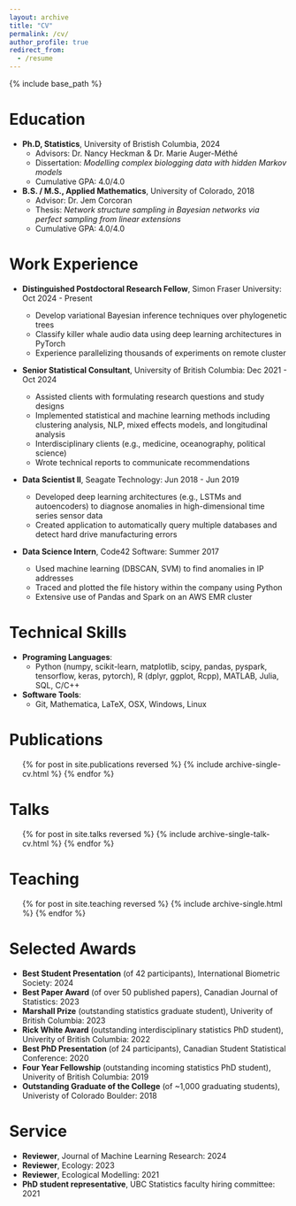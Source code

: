 ```yaml
---
layout: archive
title: "CV"
permalink: /cv/
author_profile: true
redirect_from:
  - /resume
---
```


{% include base_path %}

Education
======
* **Ph.D, Statistics**, University of Bristish Columbia, 2024
  * Advisors: Dr. Nancy Heckman & Dr. Marie Auger-Méthé
  * Dissertation: *Modelling complex biologging data with hidden Markov models*
  * Cumulative GPA: 4.0/4.0
* **B.S. / M.S., Applied Mathematics**, University of Colorado, 2018
  * Advisor: Dr. Jem Corcoran
  * Thesis: *Network structure sampling in Bayesian networks via perfect sampling from linear extensions*
  * Cumulative GPA: 4.0/4.0 

Work Experience
======
* **Distinguished Postdoctoral Research Fellow**, Simon Fraser University: Oct 2024 - Present
  * Develop variational Bayesian inference techniques over phylogenetic trees
  * Classify killer whale audio data using deep learning architectures in PyTorch
  * Experience parallelizing thousands of experiments on remote cluster 

* **Senior Statistical Consultant**, University of British Columbia: Dec 2021 - Oct 2024
  * Assisted clients with formulating research questions and study designs
  * Implemented statistical and machine learning methods including clustering analysis, NLP, mixed effects models, and longitudinal analysis
  * Interdisciplinary clients (e.g., medicine, oceanography, political science)
  * Wrote technical reports to communicate recommendations

* **Data Scientist II**, Seagate Technology: Jun 2018 - Jun 2019
  * Developed deep learning architectures (e.g., LSTMs and autoencoders) to diagnose anomalies in high-dimensional time series sensor data
  * Created application to automatically query multiple databases and detect hard drive manufacturing errors
 
* **Data Science Intern**, Code42 Software: Summer 2017
  * Used machine learning (DBSCAN, SVM) to find anomalies in IP addresses
  * Traced and plotted the file history within the company using Python
  * Extensive use of Pandas and Spark on an AWS EMR cluster
  
Technical Skills
======
* **Programing Languages**:
  * Python (numpy, scikit-learn, matplotlib, scipy, pandas, pyspark, tensorflow, keras, pytorch), R (dplyr, ggplot, Rcpp), MATLAB, Julia, SQL, C/C++
* **Software Tools**: 
  * Git, Mathematica, LaTeX, OSX, Windows, Linux

Publications
======
  <ul>{% for post in site.publications reversed %}
    {% include archive-single-cv.html %}
  {% endfor %}</ul>
  
Talks
======
  <ul>{% for post in site.talks reversed %}
    {% include archive-single-talk-cv.html  %}
  {% endfor %}</ul>

Teaching
======
  <ul>{% for post in site.teaching reversed %}
    {% include archive-single.html %}
  {% endfor %}</ul>

Selected Awards
======
* **Best Student Presentation** (of 42 participants), International Biometric Society: 2024
* **Best Paper Award** (of over 50 published papers), Canadian Journal of Statistics: 2023
* **Marshall Prize** (outstanding statistics graduate student), Univerity of British Columbia: 2023
* **Rick White Award** (outstanding interdisciplinary statistics PhD student), Univerity of British Columbia: 2022
* **Best PhD Presentation** (of 24 participants), Canadian Student Statistical Conference: 2020
* **Four Year Fellowship** (outstanding incoming statistics PhD student), Univerity of British Columbia: 2019
* **Outstanding Graduate of the College** (of ~1,000 graduating students), Univeristy of Colorado Boulder: 2018

Service
======
* **Reviewer**, Journal of Machine Learning Research: 2024
* **Reviewer**, Ecology: 2023
* **Reviewer**, Ecological Modelling: 2021
* **PhD student representative**, UBC Statistics faculty hiring committee: 2021
